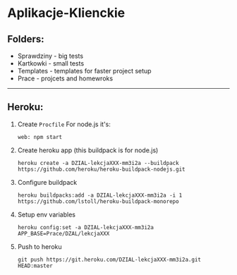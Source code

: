 # Aplikacje-Klienckie

## Folders:

-   Sprawdziny - big tests
-   Kartkowki - small tests
-   Templates - templates for faster project setup
-   Prace - projcets and homewroks

---

## Heroku:

1.  Create `Procfile`
    For node.js it's:

        web: npm start

2.  Create heroku app (this buildpack is for node.js)

        heroku create -a DZIAL-lekcjaXXX-mm3i2a --buildpack https://github.com/heroku/heroku-buildpack-nodejs.git

3.  Configure buildpack

        heroku buildpacks:add -a DZIAL-lekcjaXXX-mm3i2a -i 1 https://github.com/lstoll/heroku-buildpack-monorepo

4.  Setup env variables

        heroku config:set -a DZIAL-lekcjaXXX-mm3i2a APP_BASE=Prace/DZAL/lekcjaXXX

5.  Push to heroku

        git push https://git.heroku.com/DZIAL-lekcjaXXX-mm3i2a.git HEAD:master
